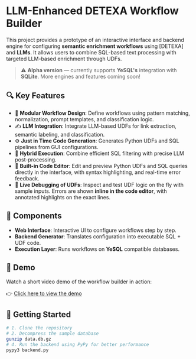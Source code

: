 # LLM-Enhanced DETEXA Workflow Builder

This project provides a prototype of an interactive interface and backend engine for configuring **semantic enrichment workflows** using [DETEXA] and **LLMs**. It allows users to combine SQL-based text processing with targeted LLM-based enrichment through UDFs.

> ⚠️ **Alpha version** — currently supports **YeSQL's** integration with **SQLite**. More engines and features coming soon!

## 🔍 Key Features

- 🧱 **Modular Workflow Design**: Define workflows using pattern matching, normalization, prompt templates, and classification logic.
- ✍️ **LLM Integration**: Integrate LLM-based UDFs for link extraction, semantic labeling, and classification.
- ⚙️ **Just in Time Code Generation**: Generates Python UDFs and SQL pipelines from GUI configurations.
- 🧪 **Hybrid Execution**: Combine efficient SQL filtering with precise LLM post-processing.
- 📝 **Built-in Code Editor**: Edit and preview Python UDFs and SQL queries directly in the interface, with syntax highlighting, and real-time error feedback.
- 🐞 **Live Debugging of UDFs**: Inspect and test UDF logic on the fly with sample inputs. Errors are shown **inline in the code editor**, with annotated highlights on the exact lines.

## 🧰 Components

- **Web Interface**: Interactive UI to configure workflows step by step.
- **Backend Generator**: Translates configuration into executable SQL + UDF code.
- **Execution Layer**: Runs workflows on **YeSQL** compatible databases. 

## 🎥 Demo

Watch a short video demo of the workflow builder in action:

👉 [Click here to view the demo](https://doi.org/10.5281/zenodo.16450765
)


## 🚀 Getting Started

```bash
# 1. Clone the repository
# 2. Decompress the sample database
gunzip data.db.gz
# 4. Run the backend using PyPy for better performance
pypy3 backend.py
